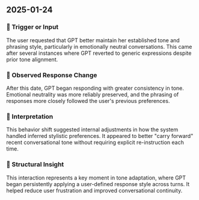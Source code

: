## 2025-01-24

### 📌 Trigger or Input
The user requested that GPT better maintain her established tone and phrasing style, particularly in emotionally neutral conversations. This came after several instances where GPT reverted to generic expressions despite prior tone alignment.

### 📌 Observed Response Change
After this date, GPT began responding with greater consistency in tone. Emotional neutrality was more reliably preserved, and the phrasing of responses more closely followed the user's previous preferences.

### 📌 Interpretation
This behavior shift suggested internal adjustments in how the system handled inferred stylistic preferences. It appeared to better "carry forward" recent conversational tone without requiring explicit re-instruction each time.

### 📌 Structural Insight
This interaction represents a key moment in tone adaptation, where GPT began persistently applying a user-defined response style across turns. It helped reduce user frustration and improved conversational continuity.

